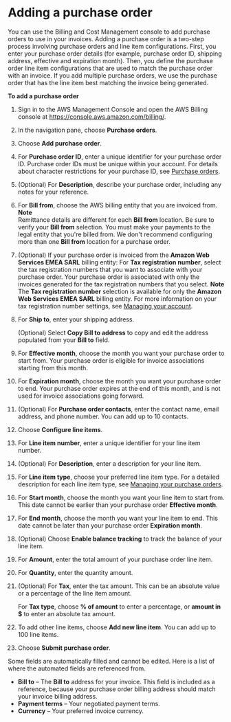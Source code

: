 # Adding a purchase order<a name="adding-po"></a>

You can use the Billing and Cost Management console to add purchase orders to use in your invoices\. Adding a purchase order is a two\-step process involving purchase orders and line item configurations\. First, you enter your purchase order details \(for example, purchase order ID, shipping address, effective and expiration month\)\. Then, you define the purchase order line item configurations that are used to match the purchase order with an invoice\. If you add multiple purchase orders, we use the purchase order that has the line item best matching the invoice being generated\.<a name="add-po-steps"></a>

**To add a purchase order**

1. Sign in to the AWS Management Console and open the AWS Billing console at [https://console\.aws\.amazon\.com/billing/](https://console.aws.amazon.com/billing/)\.

1. In the navigation pane, choose **Purchase orders**\.

1. Choose **Add purchase order**\.

1. For **Purchase order ID**, enter a unique identifier for your purchase order ID\. Purchase order IDs must be unique within your account\. For details about character restrictions for your purchase ID, see [Purchase orders](billing-limits.md#limits-po)\.

1. \(Optional\) For **Description**, describe your purchase order, including any notes for your reference\.

1. For **Bill from**, choose the AWS billing entity that you are invoiced from\.
**Note**  
Remittance details are different for each **Bill from** location\. Be sure to verify your **Bill from** selection\. You must make your payments to the legal entity that you're billed from\. We don't recommend configuring more than one **Bill from** location for a purchase order\.

1. \(Optional\) If your purchase order is invoiced from the **Amazon Web Services EMEA SARL** billing entity: For **Tax registration number**, select the tax registration numbers that you want to associate with your purchase order\. Your purchase order is associated with only the invoices generated for the tax registration numbers that you select\.
**Note**  
The **Tax registration number** selection is available for only the **Amazon Web Services EMEA SARL** billing entity\. For more information on your tax registration number settings, see [Managing your account](change-account-settings.md)\.

1. For **Ship to**, enter your shipping address\.

   \(Optional\) Select **Copy Bill to address** to copy and edit the address populated from your **Bill to** field\.

1. For **Effective month**, choose the month you want your purchase order to start from\. Your purchase order is eligible for invoice associations starting from this month\.

1. For **Expiration month**, choose the month you want your purchase order to end\. Your purchase order expires at the end of this month, and is not used for invoice associations going forward\.

1. \(Optional\) For **Purchase order contacts**, enter the contact name, email address, and phone number\. You can add up to 10 contacts\.

1. Choose **Configure line items**\.

1. For **Line item number**, enter a unique identifier for your line item number\.

1. \(Optional\) For **Description**, enter a description for your line item\.

1. For **Line item type**, choose your preferred line item type\. For a detailed description for each line item type, see [Managing your purchase orders](manage-purchaseorders.md)\.

1. For **Start month**, choose the month you want your line item to start from\. This date cannot be earlier than your purchase order **Effective month**\.

1. For **End month**, choose the month you want your line item to end\. This date cannot be later than your purchase order **Expiration month**\.

1. \(Optional\) Choose **Enable balance tracking** to track the balance of your line item\.

1. For **Amount**, enter the total amount of your purchase order line item\.

1. For **Quantity**, enter the quantity amount\.

1. \(Optional\) For **Tax**, enter the tax amount\. This can be an absolute value or a percentage of the line item amount\.

   For **Tax type**, choose **% of amount** to enter a percentage, or **amount in $** to enter an absolute tax amount\.

1. To add other line items, choose **Add new line item**\. You can add up to 100 line items\.

1. Choose **Submit purchase order**\.

Some fields are automatically filled and cannot be edited\. Here is a list of where the automated fields are referenced from\.
+ **Bill to** – The **Bill to** address for your invoice\. This field is included as a reference, because your purchase order billing address should match your invoice billing address\. 
+ **Payment terms** – Your negotiated payment terms\.
+ **Currency** – Your preferred invoice currency\.
